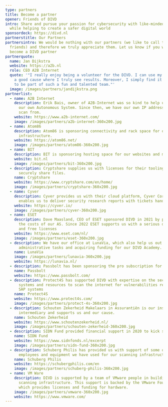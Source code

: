```yaml
---
type: partners
title: Become a partner
opener: Friends of DIVD
intro: Share and pursue your passion for cybersecurity with like-minded people
  while helping to create a safer digital world
sponsordeck: https://divd.nl
partnerstitle: Our Partners
partnersintro: We would be nothing with our partners (we like to call them
  friends) and therefore we truly appreciate them. Let us know if you want to
  become a DIVD partner
partnerquote:
  name: Jan Dijkstra
  website: https://a2b.nl
  role: CEO A2B Internet
  quote: '"I really enjoy being a volunteer for the DIVD. I can use my skills for
    a good cause where I truly see results. Moreover, I simply find it fantastic
    to be part of such a fun and talented team."'
  image: /images/partners/jandijkstra.png
partnerlist:
  - name: A2B Internet
    description: Erik Bais, owner of A2B-Internet was so kind to help us out getting
      our own Autonomous System. Since then, we have our own IP addresses to
      scan from.
    website: https://www.a2b-internet.com/
    image: /images/partners/a2b-internet-360x200.jpg
  - name: Atom86
    description: Atom86 is sponsoring connectivity and rack space for our scanning
      infrastructure.
    website: https://atom86.net/
    image: /images/partners/atom86-360x200.jpg
  - name: BIT
    description: BIT is sponsoring hosting space for our websites and mail server capacity.
    website: bit.nl
    image: /images/partners/bit-360x200.jpg
  - description: Cryptshare supplies us with licenses for their tooling so we can
      securely share files.
    name: Cryptshare
    website: https://www.cryptshare.com/en/home/
    image: /images/partners/cryptshare-360x200.jpg
  - name: Cyver
    description: Cyver provides us with their cloud platform, Cyver Core, which
      enables us to deliver security research reports with tickets handling.
    website: https://cyver.io/
    image: /images/partners/cyver-360x200.jpg
  - name: ESET
    description: Dave Maasland, CEO of ESET sponsored DIVD in 2021 by paying most of
      the costs of our AS. Since 2022 ESET supports us with a serious donation
      and free licenses
    website: https://www.eset.com/nl/
    image: /images/partners/eset-360x200.jpg
  - description: We have our office at LunaVia, which also help us out with
      administrative tasks and acquiring funding for our DIVD Academy.
    name: LunaVia
    image: /images/partners/lunavia-360x200.jpg
    website: https://lunavia.nl/
  - description: Passbolt has been sponsoring the pro subscription for DIVD since 2021.
    name: Passbolt
    website: https://www.passbolt.com/
  - description: Protect4S has supported DIVD with expertise on the security of SAP
      systems and resources to scan the internet for vulnerabilities related to
      SAP systems
    name: Protect4S
    website: https://www.protect4s.com/
    image: /images/partners/protect-4s-360x200.jpg
  - description: Schouten Zekerheid Makelaars in Assurantiën is our insurance
      intermediary and supports us and our cause.
    name: Schouten Zekerheid
    website: https://www.schoutenzekerheid.nl/
    image: /images/partners/schouten-zekerheid-360x200.jpg
  - description: SIDN Fund provided financial support in 2020 to kick start DIVD.
    name: SIDN Fund
    website: https://www.sidnfonds.nl/excerpt
    image: /images/partners/sidn-fund-360x200.jpg
  - description: Schuberg Philis has provided us with support of some of their
      employees and equipment we have used for our scanning infrastructure.
    name: Schuberg Philis
    website: https://schubergphilis.com/en
    image: /images/partners/schuberg-philis-360x200.jpg
  - name: VM Ware
    description: DIVD is supported by a team of VMware people in building a new
      scanning infrastructure. This support is backed by the VMware Foundation
      which provides licenses and funding for hardware.
    image: /images/partners/vmware-360x200.jpg
    website: https://www.vmware.com/
---
```

